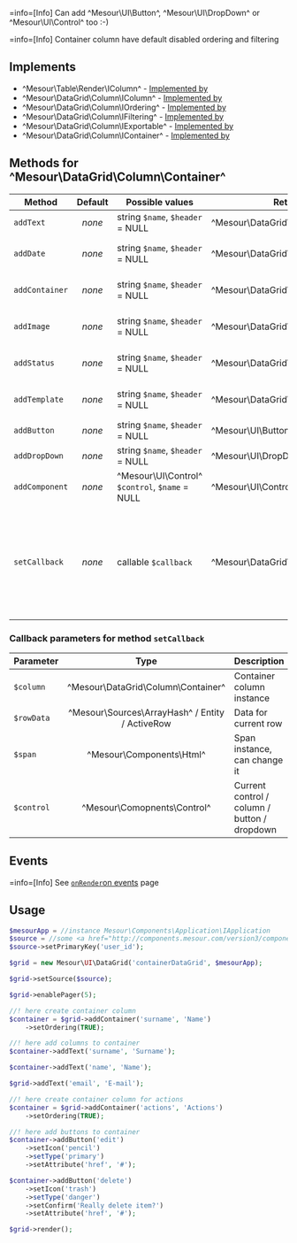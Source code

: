 =info=[Info] Can add ^Mesour\UI\Button^, ^Mesour\UI\DropDown^ or ^Mesour\UI\Control^ too :-)

=info=[Info] Container column have default disabled ordering and filtering

## Implements
- ^Mesour\Table\Render\IColumn^ - [Implemented by](/version3/column/#interface-mesour-table-render-icolumn)
- ^Mesour\DataGrid\Column\IColumn^ - [Implemented by](/version3/column/#interface-mesour-datagrid-column-icolumn)
- ^Mesour\DataGrid\Column\IOrdering^ - [Implemented by](/version3/column/#interface-mesour-datagrid-column-iordering)
- ^Mesour\DataGrid\Column\IFiltering^ - [Implemented by](/version3/column/#interface-mesour-datagrid-column-ifiltering)
- ^Mesour\DataGrid\Column\IExportable^ - [Implemented by](/version3/column/#interface-mesour-datagrid-column-iexportable)
- ^Mesour\DataGrid\Column\IContainer^ - [Implemented by](/version3/column/#interface-mesour-datagrid-column-icontainer)

## Methods for ^Mesour\DataGrid\Column\Container^

| Method         | Default  | Possible values                                | Returns                            | Required | Description                                                                                |
|----------------|:--------:|------------------------------------------------|------------------------------------|----------|--------------------------------------------------------------------------------------------|
| `addText`      |  *none*  | string `$name`, `$header` = NULL               | ^Mesour\DataGrid\Column\Text^      |    no    | Add column text                                                                            |
| `addDate`      |  *none*  | string `$name`, `$header` = NULL               | ^Mesour\DataGrid\Column\Date^      |    no    | Add column date                                                                            |
| `addContainer` |  *none*  | string `$name`, `$header` = NULL               | ^Mesour\DataGrid\Column\Container^ |    no    | Add column container                                                                       |
| `addImage`     |  *none*  | string `$name`, `$header` = NULL               | ^Mesour\DataGrid\Column\Image^     |    no    | Add column image                                                                           |
| `addStatus`    |  *none*  | string `$name`, `$header` = NULL               | ^Mesour\DataGrid\Column\Status^    |    no    | Add column status                                                                          |
| `addTemplate`  |  *none*  | string `$name`, `$header` = NULL               | ^Mesour\DataGrid\Column\Template^  |    no    | Add column template                                                                        |
| `addButton`    |  *none*  | string `$name`, `$header` = NULL               | ^Mesour\UI\Button^                 |    no    | Add button                                                                                 |
| `addDropDown`  |  *none*  | string `$name`, `$header` = NULL               | ^Mesour\UI\DropDown^               |    no    | Add dropdown                                                                               |
| `addComponent` |  *none*  | ^Mesour\UI\Control^ `$control`, `$name` = NULL | ^Mesour\UI\Control^                |    no    | Add control                                                                                |
| `setCallback`  |  *none*  | callable `$callback`                           | ^Mesour\DataGrid\Column\Container^ |    no    | Fired before component is rendered. Container will add to column output from this callback |

### Callback parameters for method `setCallback`

| Parameter  | Type                                            | Description                                  |
|------------|:-----------------------------------------------:|----------------------------------------------|
| `$column`  | ^Mesour\DataGrid\Column\Container^              | Container column instance                    |
| `$rowData` | ^Mesour\Sources\ArrayHash^ / Entity / ActiveRow | Data for current row                         |
| `$span`    | ^Mesour\Components\Html^                        | Span instance, can change it                 |
| `$control` | ^Mesour\Comopnents\Control^                     | Current control / column / button / dropdown |

## Events

=info=[Info] See [`onRender`on events](/version3/rendering/events/#event-onrender-on-mesour-datagrid-column-icolumn) page

## Usage

```php
$mesourApp = //instance Mesour\Components\Application\IApplication
$source = //some <a href="http://components.mesour.com/version3/component/sources/" target="_blank">data source</a> or two-dimensional array
$source->setPrimaryKey('user_id');

$grid = new Mesour\UI\DataGrid('containerDataGrid', $mesourApp);

$grid->setSource($source);

$grid->enablePager(5);

//! here create container column
$container = $grid->addContainer('surname', 'Name')
    ->setOrdering(TRUE);

//! here add columns to container
$container->addText('surname', 'Surname');

$container->addText('name', 'Name');

$grid->addText('email', 'E-mail');

//! here create container column for actions
$container = $grid->addContainer('actions', 'Actions')
    ->setOrdering(TRUE);

//! here add buttons to container
$container->addButton('edit')
    ->setIcon('pencil')
    ->setType('primary')
    ->setAttribute('href', '#');

$container->addButton('delete')
    ->setIcon('trash')
    ->setType('danger')
    ->setConfirm('Really delete item?')
    ->setAttribute('href', '#');

$grid->render();
```